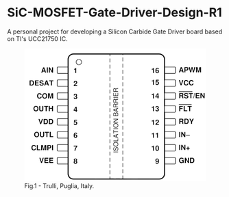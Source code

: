 # SiC-MOSFET-Gate-Driver-Design-R1
A personal project for developing a Silicon Carbide Gate Driver board based on TI's UCC21750 IC.

<figure>
<img src="Images/UCC21750_Pinout_transp.PNG" title="Van Gogh, Self-portrait." >
<figcaption>Fig.1 - Trulli, Puglia, Italy.</figcaption>
</figure>
